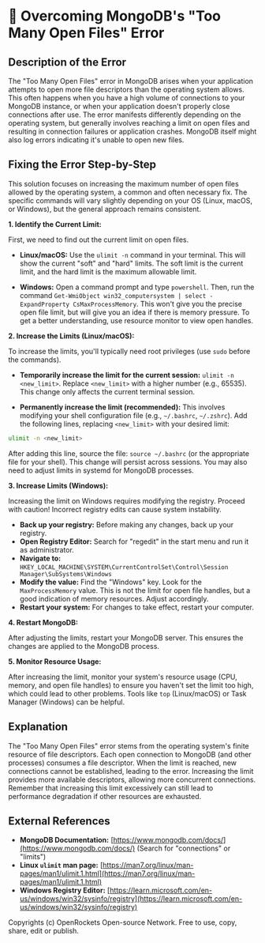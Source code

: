 # 🐞 Overcoming MongoDB's "Too Many Open Files" Error


## Description of the Error

The "Too Many Open Files" error in MongoDB arises when your application attempts to open more file descriptors than the operating system allows.  This often happens when you have a high volume of connections to your MongoDB instance, or when your application doesn't properly close connections after use.  The error manifests differently depending on the operating system, but generally involves reaching a limit on open files and resulting in connection failures or application crashes.  MongoDB itself might also log errors indicating it's unable to open new files.

## Fixing the Error Step-by-Step

This solution focuses on increasing the maximum number of open files allowed by the operating system, a common and often necessary fix.  The specific commands will vary slightly depending on your OS (Linux, macOS, or Windows), but the general approach remains consistent.

**1. Identify the Current Limit:**

First, we need to find out the current limit on open files.

* **Linux/macOS:** Use the `ulimit -n` command in your terminal.  This will show the current "soft" and "hard" limits.  The soft limit is the current limit, and the hard limit is the maximum allowable limit.

* **Windows:** Open a command prompt and type `powershell`. Then, run the command `Get-WmiObject win32_computersystem | select -ExpandProperty CsMaxProcessMemory`. This won't give you the precise open file limit, but will give you an idea if there is memory pressure. To get a better understanding, use resource monitor to view open handles.


**2. Increase the Limits (Linux/macOS):**

To increase the limits, you'll typically need root privileges (use `sudo` before the commands).

* **Temporarily increase the limit for the current session:** `ulimit -n <new_limit>`. Replace `<new_limit>` with a higher number (e.g., 65535). This change only affects the current terminal session.

* **Permanently increase the limit (recommended):** This involves modifying your shell configuration file (e.g., `~/.bashrc`, `~/.zshrc`). Add the following lines, replacing `<new_limit>` with your desired limit:

```bash
ulimit -n <new_limit>
```

After adding this line, source the file: `source ~/.bashrc` (or the appropriate file for your shell).  This change will persist across sessions.  You may also need to adjust limits in systemd for MongoDB processes.


**3. Increase Limits (Windows):**

Increasing the limit on Windows requires modifying the registry.  Proceed with caution!  Incorrect registry edits can cause system instability.

* **Back up your registry:** Before making any changes, back up your registry.
* **Open Registry Editor:** Search for "regedit" in the start menu and run it as administrator.
* **Navigate to:** `HKEY_LOCAL_MACHINE\SYSTEM\CurrentControlSet\Control\Session Manager\SubSystems\Windows`
* **Modify the value:** Find the "Windows" key. Look for the `MaxProcessMemory` value. This is not the limit for open file handles, but a good indication of memory resources. Adjust accordingly.
* **Restart your system:** For changes to take effect, restart your computer.

**4. Restart MongoDB:**

After adjusting the limits, restart your MongoDB server. This ensures the changes are applied to the MongoDB process.

**5. Monitor Resource Usage:**

After increasing the limit, monitor your system's resource usage (CPU, memory, and open file handles) to ensure you haven't set the limit too high, which could lead to other problems.  Tools like `top` (Linux/macOS) or Task Manager (Windows) can be helpful.


## Explanation

The "Too Many Open Files" error stems from the operating system's finite resource of file descriptors.  Each open connection to MongoDB (and other processes) consumes a file descriptor.  When the limit is reached, new connections cannot be established, leading to the error.  Increasing the limit provides more available descriptors, allowing more concurrent connections.  Remember that increasing this limit excessively can still lead to performance degradation if other resources are exhausted.


## External References

* **MongoDB Documentation:** [https://www.mongodb.com/docs/](https://www.mongodb.com/docs/) (Search for "connections" or "limits")
* **Linux `ulimit` man page:** [https://man7.org/linux/man-pages/man1/ulimit.1.html](https://man7.org/linux/man-pages/man1/ulimit.1.html)
* **Windows Registry Editor:** [https://learn.microsoft.com/en-us/windows/win32/sysinfo/registry](https://learn.microsoft.com/en-us/windows/win32/sysinfo/registry)


Copyrights (c) OpenRockets Open-source Network. Free to use, copy, share, edit or publish.

